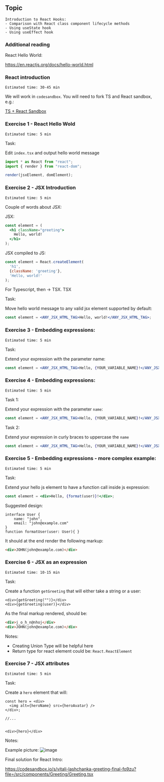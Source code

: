 ## Topic

```text
Introduction to React Hooks:
- Comparison with React class component lifecycle methods
- Using useState hook
- Using useEffect hook
```

### Additional reading

React Hello World:

https://en.reactjs.org/docs/hello-world.html

### React introduction

`Estimated time: 30-45 min`

We will work in `codesandbox`. You will need to fork TS and React sandbox, e.g.:

[TS + React Sandbox](https://codesandbox.io/s/vitali-lashchanka-react-workshop-zyfpw)


### Exercise 1 - React Hello Wold

`Estimated time: 5 min`

Task:
 
Edit `index.tsx` and output hello world message

```js
import * as React from "react";
import { render } from "react-dom";

render(jsxElement, domElement);
```

### Exercise 2 - JSX Introduction

`Estimated time: 5 min`

Couple of words about JSX:

JSX:

```jsx
const element = (
  <h1 className="greeting">
    Hello, world!
  </h1>
);
```

JSX compiled to JS:

```js
const element = React.createElement(
  'h1',
  {className: 'greeting'},
  'Hello, world!'
);
```

For Typescript, then -> TSX. TSX 

Task:
 
Move hello world message to any valid jsx element supported by default:

```jsx
const element = <ANY_JSX_HTML_TAG>Hello, world!</ANY_JSX_HTML_TAG>;
```

### Exercise 3 - Embedding expressions:

`Estimated time: 5 min`

Task:
 
Extend your expression with the parameter name:

```jsx
const element = <ANY_JSX_HTML_TAG>Hello, {YOUR_VARIABLE_NAME}!</ANY_JSX_HTML_TAG>;
```

### Exercise 4 - Embedding expressions:

`Estimated time: 5 min`

Task 1:
 
Extend your expression with the parameter `name`:

```jsx
const element = <ANY_JSX_HTML_TAG>Hello, {YOUR_VARIABLE_NAME}!</ANY_JSX_HTML_TAG>;
```


Task 2:
 
Extend your expression in curly braces to uppercase the `name`

```jsx
const element = <ANY_JSX_HTML_TAG>Hello, {YOUR_VARIABLE_NAME}!</ANY_JSX_HTML_TAG>;
```


### Exercise 5 - Embedding expressions - more complex example:

`Estimated time: 5 min`

Task:
 
Extend your hello js element to have a function call inside js expression:

```jsx
const element = <div>Hello, {format(user)}!</div>;
```

Suggested design:

```tsx
interface User {
    name: "john",
    email: "john@example.com"
}
function formatUser(user: User){ }
```

It should at the end render the following markup:

```html
<div>JOHN(john@example.com)</div>
```

### Exercise 6 - JSX as an expression

`Estimated time: 10-15 min`

Task:
 
Create a function `getGreeting` that will either take a string or a user:

```tsx
<div>{getGreeting("")}</div>
<div>{getGreeting(user)}</div>
```

As the final markup rendered, should be:

```html
<div>j_o_h_n@nhoj</div>
<div>JOHN(john@example.com)</div>
```

Notes:
- Creating Union Type will be helpful here
- Return type for react element could be: `React.ReactElement`


### Exercise 7 - JSX attributes

`Estimated time: 5 min`

Task:
 
Create a `hero` element that will:

```tsx
const hero = <div>
  <img alt={heroName} src={heroAvatar} />
</div>;

//...


<div>{hero}</div>
```

Notes:

Example picture:
![image](https://cdn.flickeringmyth.com/wp-content/uploads/2020/03/chuck-norris-600x389.jpg)
 
Final solution for React Intro:

https://codesandbox.io/s/vitali-lashchanka-greeting-final-fo9zu?file=/src/components/Greeting/Greeting.tsx
